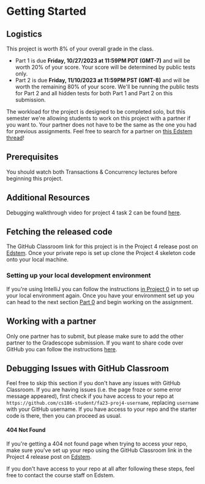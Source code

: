 # Getting Started

## Logistics

This project is worth 8% of your overall grade in the class.

* Part 1 is due **Friday, 10/27/2023 at 11:59PM PDT (GMT-7)** and will be worth 20% of your score. Your score will be determined by public tests only.
* Part 2 is due **Friday, 11/10/2023 at 11:59PM PST (GMT-8)** and will be worth the remaining 80% of your score. We'll be running the public tests for Part 2 and all hidden tests for both Part 1 and Part 2 on this submission.

The workload for the project is designed to be completed solo, but this semester we're allowing students to work on this project with a partner if you want to. Your partner does not have to be the same as the one you had for previous assignments. Feel free to search for a partner on [this Edstem thread](https://edstem.org/us/courses/43381/discussion/3350165)!

## Prerequisites

You should watch both Transactions & Concurrency lectures before beginning this project.

## Additional Resources

Debugging walkthrough video for project 4 task 2 can be found [here](https://drive.google.com/drive/folders/1UnpcSU-rG9VAHfsD5WXO8CfFuzEDbwH_?usp=sharing).

## Fetching the released code

The GitHub Classroom link for this project is in the Project 4 release post on [Edstem](https://edstem.org/us/courses/43381/discussion/). Once your private repo is set up clone the Project 4 skeleton code onto your local machine.

### Setting up your local development environment

If you're using IntelliJ you can follow the instructions [in Project 0](../proj0/getting-started.md#setting-up-your-local-development-environment) in to set up your local environment again. Once you have your environment set up you can head to the next section [Part 0](skeleton-code.md) and begin working on the assignment.

## Working with a partner

Only one partner has to submit, but please make sure to add the other partner to the Gradescope submission. If you want to share code over GitHub you can follow the instructions [here](../../common/adding-a-partner-on-github.md).

## Debugging Issues with GitHub Classroom

Feel free to skip this section if you don't have any issues with GitHub Classroom. If you are having issues \(i.e. the page froze or some error message appeared\), first check if you have access to your repo at `https://github.com/cs186-student/fa23-proj4-username`, replacing `username` with your GitHub username. If you have access to your repo and the starter code is there, then you can proceed as usual. 

#### 404 Not Found

If you're getting a 404 not found page when trying to access your repo, make sure you've set up your repo using the GitHub Classroom link in the Project 4 release post on [Edstem](https://edstem.org/us/courses/43381/discussion/).

If you don't have access to your repo at all after following these steps, feel free to contact the course staff on Edstem.

